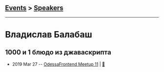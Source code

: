 ## [Events](../README.md) > [Speakers](../speakers.md)
---

# Владислав Балабаш

## 1000 и 1 блюдо из джаваскрипта
- 2019 Mar 27 -- [OdessaFrontend Meetup 11](https://youtu.be/hlip_L5RWrk)  | [:notebook:](https://www.slideshare.net/odessafrontend/1000-1-odessafrontend-meetup-10/)  
